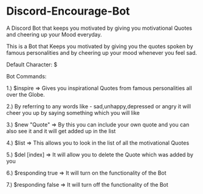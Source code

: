 # Discord-Encourage-Bot
A Discord Bot that keeps you motivated by giving you motivational Quotes and cheering up your Mood everyday.

This is a Bot that Keeps you motivated by giving you the quotes spoken by famous personalities and by cheering up your mood whenever you feel sad.

Default Character: $

Bot Commands:

1.) $inspire => Gives you inspirational Quotes from famous personalities all over the Globe. 

2.) By referring to any words like - sad,unhappy,depressed or angry it will cheer you up by saying something which you will like

3.) $new "Quote" => By this you can include your own quote and you can also see it and it will get added up in the list

4.) $list => This allows you to look in the list of all the motivational Quotes

5.) $del [index] => It will allow you to delete the Quote which was added by you

6.) $responding true => It will turn on the functionality of the Bot

7.) $responding false => It will turn off the functionality of the Bot


